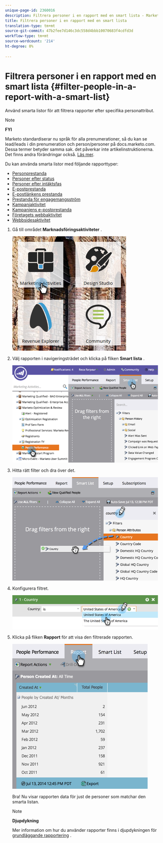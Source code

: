 ```yaml
---
unique-page-id: 2360016
description: Filtrera personer i en rapport med en smart lista - Marketo Docs - Produktdokumentation
title: Filtrera personer i en rapport med en smart lista
translation-type: tm+mt
source-git-commit: 47b2fee7d146c3dc558d4bbb10070683f4cdfd3d
workflow-type: tm+mt
source-wordcount: '214'
ht-degree: 0%

---
```



# Filtrera personer i en rapport med en smart lista {#filter-people-in-a-report-with-a-smart-list}

Använd smarta listor för att filtrera rapporter efter specifika personattribut.

>[!NOTE]
>
>**FYI**
>
>Marketo standardiserar nu språk för alla prenumerationer, så du kan se lead/leads i din prenumeration och person/personer på docs.marketo.com. Dessa termer betyder samma sak. det påverkar inte artikelinstruktionerna. Det finns andra förändringar också. [Läs mer](http://docs.marketo.com/display/DOCS/Updates+to+Marketo+Terminology).

Du kan använda smarta listor med följande rapporttyper:

* [Personprestanda](../../../../product-docs/reporting/basic-reporting/report-types/people-performance-report.md)
* [Personer efter status](../../../../product-docs/reporting/basic-reporting/report-types/people-by-status-report.md)
* [Personer efter intäktsfas](http://docs.marketo.com/display/DOCS/People+by+Revenue+Stage+Report)
* [E-postprestanda](../../../../product-docs/email-marketing/email-programs/email-program-data/email-performance-report.md)
* [E-postlänkens prestanda](../../../../product-docs/email-marketing/email-programs/email-program-data/email-link-performance-report.md)
* [Prestanda för engagemangsström](../../../../product-docs/email-marketing/drip-nurturing/reports-and-notifications/engagement-stream-performance-report.md)
* [Kampanjaktivitet](../../../../product-docs/reporting/basic-reporting/report-types/campaign-activity-report.md)
* [Kampanjens e-postprestanda](../../../../product-docs/reporting/basic-reporting/report-types/campaign-email-performance-report.md)
* [Företagets webbaktivitet](../../../../product-docs/reporting/basic-reporting/report-types/company-web-activity-report.md)
* [Webbsidesaktivitet](../../../../product-docs/reporting/basic-reporting/report-types/web-page-activity-report.md)

1. Gå till området **Marknadsföringsaktiviteter** .

   ![](assets/image2017-3-27-11-3a31-3a2.png)

1. Välj rapporten i navigeringsträdet och klicka på fliken **Smart lista** .

   ![](assets/image2017-3-27-14-3a12-3a53.png)

1. Hitta rätt filter och dra över det.

   ![](assets/image2017-3-27-14-3a13-3a46.png)

1. Konfigurera filtret.

   ![](assets/image2014-9-16-12-3a35-3a50.png)

1. Klicka på fliken **Rapport** för att visa den filtrerade rapporten.

   ![](assets/image2017-3-27-14-3a14-3a16.png)

   Bra! Nu visar rapporten data för just de personer som matchar den smarta listan.

   >[!NOTE]
   >
   >**Djupdykning**
   >
   >
   >Mer information om hur du använder rapporter finns i djupdykningen för [grundläggande rapportering](http://docs.marketo.com/display/docs/basic+reporting) .

